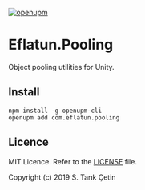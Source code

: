 [![openupm](https://img.shields.io/npm/v/com.eflatun.pooling?label=openupm&registry_uri=https://package.openupm.com)](https://openupm.com/packages/com.eflatun.pooling/)

# Eflatun.Pooling
Object pooling utilities for Unity.

## Install

```
npm install -g openupm-cli
openupm add com.eflatun.pooling
```

## Licence

MIT Licence. Refer to the [LICENSE](/LICENSE) file.

Copyright (c) 2019 S. Tarık Çetin
